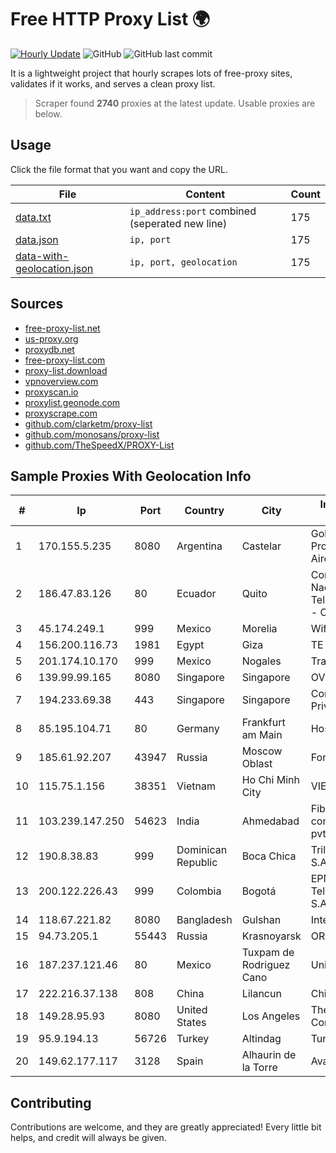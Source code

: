 
# Free HTTP Proxy List 🌍

[![Hourly Update](https://github.com/mertguvencli/http-proxy-list/actions/workflows/main.yml/badge.svg?branch=main)](https://github.com/mertguvencli/http-proxy-list/actions/workflows/main.yml)
![GitHub](https://img.shields.io/github/license/mertguvencli/http-proxy-list)
![GitHub last commit](https://img.shields.io/github/last-commit/mertguvencli/http-proxy-list)

It is a lightweight project that hourly scrapes lots of free-proxy sites, validates if it works, and serves a clean proxy list.


> Scraper found **2740** proxies at the latest update. Usable proxies are below.

## Usage

Click the file format that you want and copy the URL.


|File|Content|Count|
|----|-------|-----|
|[data.txt](https://raw.githubusercontent.com/mertguvencli/http-proxy-list/main/proxy-list/data.txt)|`ip_address:port` combined (seperated new line)|175|
|[data.json](https://raw.githubusercontent.com/mertguvencli/http-proxy-list/main/proxy-list/data.json)|`ip, port`|175|
|[data-with-geolocation.json](https://raw.githubusercontent.com/mertguvencli/http-proxy-list/main/proxy-list/data-with-geolocation.json)|`ip, port, geolocation`|175|

## Sources

* [free-proxy-list.net](https://free-proxy-list.net)
* [us-proxy.org](https://www.us-proxy.org)
* [proxydb.net](http://proxydb.net)
* [free-proxy-list.com](https://free-proxy-list.com/?page=&port=&type%5B%5D=http&type%5B%5D=https&up_time=0&search=Search)
* [proxy-list.download](https://www.proxy-list.download/HTTP)
* [vpnoverview.com](https://vpnoverview.com/privacy/anonymous-browsing/free-proxy-servers)
* [proxyscan.io](https://www.proxyscan.io)
* [proxylist.geonode.com](https://proxylist.geonode.com/api/proxy-list?limit=300&page=1&sort_by=lastChecked&sort_type=desc&protocols=http,https)
* [proxyscrape.com](https://api.proxyscrape.com/v2/?request=displayproxies&protocol=http&timeout=10000&country=all&ssl=all&anonymity=all)
* [github.com/clarketm/proxy-list](https://raw.githubusercontent.com/clarketm/proxy-list/master/proxy-list-raw.txt)
* [github.com/monosans/proxy-list](https://raw.githubusercontent.com/monosans/proxy-list/main/proxies/http.txt)
* [github.com/TheSpeedX/PROXY-List](https://raw.githubusercontent.com/TheSpeedX/PROXY-List/master/http.txt)


## Sample Proxies With Geolocation Info

|#|Ip|Port|Country|City|Internet Service Provider|
|-|--|----|-------|----|-------------------------|
|1|170.155.5.235|8080|Argentina|Castelar|Gobernacion de la Provincia de Buenos Aires|
|2|186.47.83.126|80|Ecuador|Quito|Corporacion Nacional De Telecomunicaciones - CNT EP|
|3|45.174.249.1|999|Mexico|Morelia|Wifmax S.A de C.V.|
|4|156.200.116.73|1981|Egypt|Giza|TE Data|
|5|201.174.10.170|999|Mexico|Nogales|Transtelco Inc|
|6|139.99.99.165|8080|Singapore|Singapore|OVH SAS|
|7|194.233.69.38|443|Singapore|Singapore|Contabo Asia Private Limited|
|8|85.195.104.71|80|Germany|Frankfurt am Main|Host Europe GmbH|
|9|185.61.92.207|43947|Russia|Moscow Oblast|Fortex CJSC|
|10|115.75.1.156|38351|Vietnam|Ho Chi Minh City|VIETELxdsl|
|11|103.239.147.250|54623|India|Ahmedabad|Fiberpipe communications pvt. ltd|
|12|190.8.38.83|999|Dominican Republic|Boca Chica|Trilogy Dominicana, S.A.|
|13|200.122.226.43|999|Colombia|Bogotá|EPM Telecomunicaciones S.A. E.S.P|
|14|118.67.221.82|8080|Bangladesh|Gulshan|InterCloud Limited|
|15|94.73.205.1|55443|Russia|Krasnoyarsk|ORIONNET|
|16|187.237.121.46|80|Mexico|Tuxpam de Rodriguez Cano|Uninet S.A. de C.V.|
|17|222.216.37.138|808|China|Lilancun|Chinanet|
|18|149.28.95.93|8080|United States|Los Angeles|The Constant Company|
|19|95.9.194.13|56726|Turkey|Altindag|TurkTelekom|
|20|149.62.177.117|3128|Spain|Alhaurin de la Torre|Avatel Telecom|



## Contributing

Contributions are welcome, and they are greatly appreciated! Every
little bit helps, and credit will always be given.

